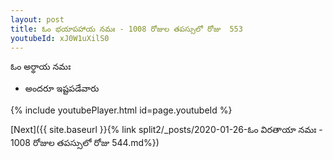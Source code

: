 ```yaml
---
layout: post
title: ఓం భయాపహాయ నమః - 1008 రోజుల తపస్సులో రోజు  553
youtubeId: xJ0W1uXilS0
---
```

 
 
 ఓం అర్థాయ నమః  
 
 -  అందరూ ఇష్టపడేవారు 
 
  
 
  
 
 
 
 
 
 


{% include youtubePlayer.html id=page.youtubeId %}
 
[Next]({{ site.baseurl }}{% link  split2/_posts/2020-01-26-ఓం విరతాయా నమః   - 1008 రోజుల తపస్సులో రోజు  544.md%})
 

